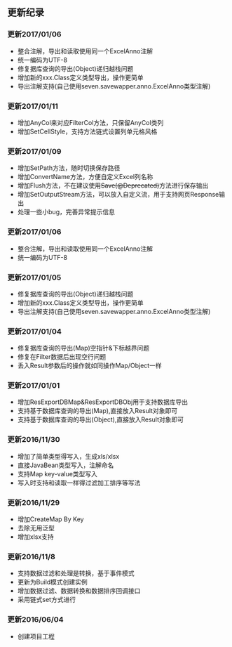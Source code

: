 ## 更新纪录

### 更新2017/01/06
* 整合注解，导出和读取使用同一个ExcelAnno注解
* 统一编码为UTF-8
* 修复据库查询的导出(Object)递归越栈问题
* 增加新的xxx.Class定义类型导出，操作更简单
* 导出注解支持(自己使用seven.savewapper.anno.ExcelAnno类型注解)

### 更新2017/01/11
* 增加AnyCol来对应FilterCol方法，只保留AnyCol类列
* 增加SetCellStyle，支持方法链式设置列单元格风格

### 更新2017/01/09
* 增加SetPath方法，随时切换保存路径
* 增加ConvertName方法，方便自定义Excel列名称
* 增加Flush方法，不在建议使用~~Save(@Deprecated)~~方法进行保存输出
* 增加SetOutputStream方法，可以放入自定义流，用于支持网页Response输出
* 处理一些小bug，完善异常提示信息

### 更新2017/01/06
* 整合注解，导出和读取使用同一个ExcelAnno注解
* 统一编码为UTF-8

### 更新2017/01/05
* 修复据库查询的导出(Object)递归越栈问题
* 增加新的xxx.Class定义类型导出，操作更简单
* 导出注解支持(自己使用seven.savewapper.anno.ExcelAnno类型注解)

### 更新2017/01/04
* 修复据库查询的导出(Map)空指针&下标越界问题
* 修复在Filter数据后出现空行问题
* 丢入Result参数后的操作就如同操作Map/Object一样

### 更新2017/01/01
* 增加ResExportDBMap&ResExportDBObj用于支持数据库导出
* 支持基于数据库查询的导出(Map),直接放入Result对象即可
* 支持基于数据库查询的导出(Object),直接放入Result对象即可

### 更新2016/11/30
* 增加了简单类型得写入，生成xls/xlsx
* 直接JavaBean类型写入，注解命名
* 支持Map key-value类型写入
* 写入时支持和读取一样得过滤加工排序等写法

### 更新2016/11/29
* 增加CreateMap By Key
* 去除无用泛型
* 增加xlsx支持

### 更新2016/11/8
* 支持数据过滤和处理是转换，基于事件模式
* 更新为Build模式创建实例
* 增加数据过滤、数据转换和数据排序回调接口
* 采用链式set方式进行

### 更新2016/06/04
* 创建项目工程
